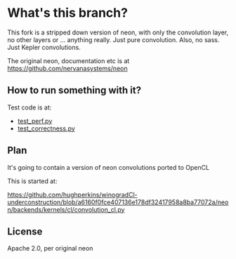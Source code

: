 # What's this branch?

This fork is a stripped down version of neon, with only the convolution layer, no other layers
or ... anything really.  Just pure convolution.  Also, no sass.  Just Kepler convolutions.

The original neon, documentation etc is at https://github.com/nervanasystems/neon

## How to run something with it?

Test code is at:
- [test_perf.py](test_perf.py)
- [test_correctness.py](test_correctness.py)

## Plan

It's going to contain a version of neon convolutions ported to OpenCL

This is started at:

https://github.com/hughperkins/winogradCl-underconstruction/blob/a6160f0fce407136e178df32417958a8ba77072a/neon/backends/kernels/cl/convolution_cl.py

## License

Apache 2.0, per original neon


